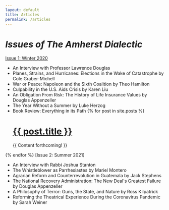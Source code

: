 ```yaml
---
layout: default
title: Articles
permalink: /articles
---
```

# _Issues of The Amherst Dialectic_ 



[Issue 1: Winter 2020](https://issuu.com/thomasbrodey/docs/the-dialectic-winter-2020)
* An Interview with Professor Lawrence Douglas
* Planes, Strains, and Hurricanes: Elections in the Wake of Catastrophe by Cole Graber-Michell 
* War or Peace: Napoleon and the Sixth Coalition by Theo Hamilton 
* Culpability in the U.S. Aids Crisis by Karen Liu 
* An Obligation From Risk: The History of Life Insurance Values by Douglas Appenzeller 
* The Year Without a Summer by Luke Herzog 
* Book Review: Everything in its Path 
{% for post in site.posts %}
  <h1><a class="nounderline black" href="{{ post.url }}">{{ post.title }}</a></h1>
  {{ Content forthcoming! }}
{% endfor %}
[Issue 2: Summer 2021]
* An Interview with Rabbi Joshua Stanton 
* The Whistleblower as Parrhesiastes by Mariel Montero 
* Agrarian Reform and Counterrevolution in Guatemala by Jack Stephens
* The National Recovery Administration: The New Deal's Greatest Failure by Douglas Appenzeller 
*  A Philosophy of Terror: Guns, the State, and Nature by Ross Kilpatrick 
*  Reforming the Theatrical Experience During the Coronavirus Pandemic by Sarah Weiner 


